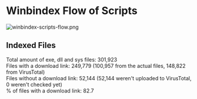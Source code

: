 # Winbindex Flow of Scripts

![winbindex-scripts-flow.png](winbindex-scripts-flow.png)

## Indexed Files

<!--FileStats-->
Total amount of exe, dll and sys files: 301,923  
Files with a download link: 249,779 (100,957 from the actual files, 148,822 from VirusTotal)  
Files without a download link: 52,144 (52,144 weren't uploaded to VirusTotal, 0 weren't checked yet)  
% of files with a download link: 82.7  
<!--/FileStats-->

